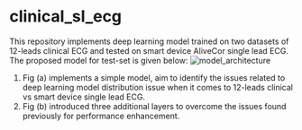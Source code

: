 # clinical_sl_ecg
This repository implements deep learning model trained on two datasets of 12-leads clinical ECG and tested on smart device AliveCor single lead ECG. The proposed model for test-set is given below:
![model_architecture](https://github.com/mfarhan166/clinical_sl_ecg/assets/103358244/b36324bf-c91c-4434-9265-dd76af3f91a5)

1. Fig (a) implements a simple model, aim to identify the issues related to deep learning model distribution issue when it comes to 12-leads clinical vs smart device single lead ECG.
2. Fig (b) introduced three additional layers to overcome the issues found previously for performance enhancement.
